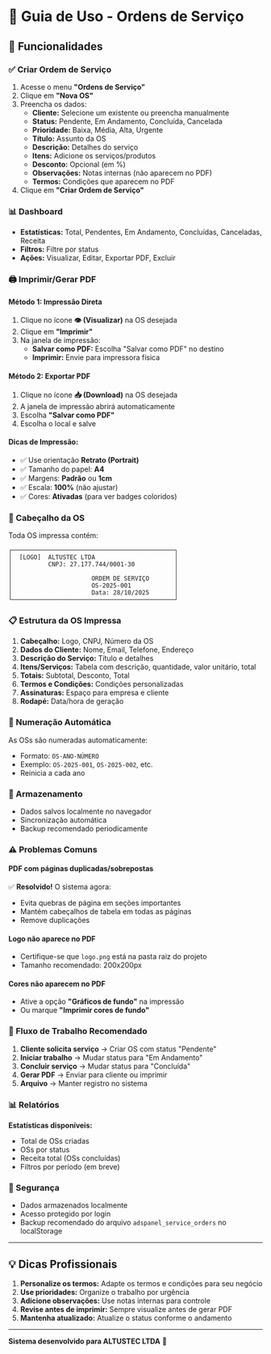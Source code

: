 # 📄 Guia de Uso - Ordens de Serviço

## 🎯 Funcionalidades

### ✅ Criar Ordem de Serviço
1. Acesse o menu **"Ordens de Serviço"**
2. Clique em **"Nova OS"**
3. Preencha os dados:
   - **Cliente:** Selecione um existente ou preencha manualmente
   - **Status:** Pendente, Em Andamento, Concluída, Cancelada
   - **Prioridade:** Baixa, Média, Alta, Urgente
   - **Título:** Assunto da OS
   - **Descrição:** Detalhes do serviço
   - **Itens:** Adicione os serviços/produtos
   - **Desconto:** Opcional (em %)
   - **Observações:** Notas internas (não aparecem no PDF)
   - **Termos:** Condições que aparecem no PDF
4. Clique em **"Criar Ordem de Serviço"**

### 📊 Dashboard
- **Estatísticas:** Total, Pendentes, Em Andamento, Concluídas, Canceladas, Receita
- **Filtros:** Filtre por status
- **Ações:** Visualizar, Editar, Exportar PDF, Excluir

### 🖨️ Imprimir/Gerar PDF

#### **Método 1: Impressão Direta**
1. Clique no ícone **👁️ (Visualizar)** na OS desejada
2. Clique em **"Imprimir"**
3. Na janela de impressão:
   - **Salvar como PDF:** Escolha "Salvar como PDF" no destino
   - **Imprimir:** Envie para impressora física

#### **Método 2: Exportar PDF**
1. Clique no ícone **📥 (Download)** na OS desejada
2. A janela de impressão abrirá automaticamente
3. Escolha **"Salvar como PDF"**
4. Escolha o local e salve

#### **Dicas de Impressão:**
- ✅ Use orientação **Retrato (Portrait)**
- ✅ Tamanho do papel: **A4**
- ✅ Margens: **Padrão** ou **1cm**
- ✅ Escala: **100%** (não ajustar)
- ✅ Cores: **Ativadas** (para ver badges coloridos)

### 🎨 Cabeçalho da OS

Toda OS impressa contém:
```
┌─────────────────────────────────────────────┐
│  [LOGO]  ALTUSTEC LTDA                      │
│          CNPJ: 27.177.744/0001-30           │
│                                             │
│                      ORDEM DE SERVIÇO       │
│                      OS-2025-001            │
│                      Data: 28/10/2025       │
└─────────────────────────────────────────────┘
```

### 📋 Estrutura da OS Impressa

1. **Cabeçalho:** Logo, CNPJ, Número da OS
2. **Dados do Cliente:** Nome, Email, Telefone, Endereço
3. **Descrição do Serviço:** Título e detalhes
4. **Itens/Serviços:** Tabela com descrição, quantidade, valor unitário, total
5. **Totais:** Subtotal, Desconto, Total
6. **Termos e Condições:** Condições personalizadas
7. **Assinaturas:** Espaço para empresa e cliente
8. **Rodapé:** Data/hora de geração

### 🔢 Numeração Automática

As OSs são numeradas automaticamente:
- Formato: `OS-ANO-NÚMERO`
- Exemplo: `OS-2025-001`, `OS-2025-002`, etc.
- Reinicia a cada ano

### 💾 Armazenamento

- Dados salvos localmente no navegador
- Sincronização automática
- Backup recomendado periodicamente

### ⚠️ Problemas Comuns

#### **PDF com páginas duplicadas/sobrepostas**
✅ **Resolvido!** O sistema agora:
- Evita quebras de página em seções importantes
- Mantém cabeçalhos de tabela em todas as páginas
- Remove duplicações

#### **Logo não aparece no PDF**
- Certifique-se que `logo.png` está na pasta raiz do projeto
- Tamanho recomendado: 200x200px

#### **Cores não aparecem no PDF**
- Ative a opção **"Gráficos de fundo"** na impressão
- Ou marque **"Imprimir cores de fundo"**

### 🎯 Fluxo de Trabalho Recomendado

1. **Cliente solicita serviço** → Criar OS com status "Pendente"
2. **Iniciar trabalho** → Mudar status para "Em Andamento"
3. **Concluir serviço** → Mudar status para "Concluída"
4. **Gerar PDF** → Enviar para cliente ou imprimir
5. **Arquivo** → Manter registro no sistema

### 📊 Relatórios

**Estatísticas disponíveis:**
- Total de OSs criadas
- OSs por status
- Receita total (OSs concluídas)
- Filtros por período (em breve)

### 🔐 Segurança

- Dados armazenados localmente
- Acesso protegido por login
- Backup recomendado do arquivo `adspanel_service_orders` no localStorage

---

## 💡 Dicas Profissionais

1. **Personalize os termos:** Adapte os termos e condições para seu negócio
2. **Use prioridades:** Organize o trabalho por urgência
3. **Adicione observações:** Use notas internas para controle
4. **Revise antes de imprimir:** Sempre visualize antes de gerar PDF
5. **Mantenha atualizado:** Atualize o status conforme o andamento

---

**Sistema desenvolvido para ALTUSTEC LTDA** 🚀

